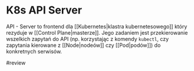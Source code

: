 # K8s API Server
API - Server to frontend dla [[Kubernetes|klastra kubernetesowego]] który rezyduje w [[Control Plane|masterze]]. Jego zadaniem jest przekierowanie wszelkich zapytań do API (np. korzystając z komendy `kubectl`, czy zapytania kierowane z [[Node|nodeów]] czy [[Pod|podów]]) do konkretnych serwisów.

#review 